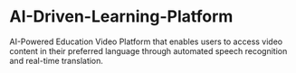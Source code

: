 # AI-Driven-Learning-Platform
 AI-Powered Education Video Platform that enables users  to access video content in their preferred language through automated speech recognition  and real-time translation.
